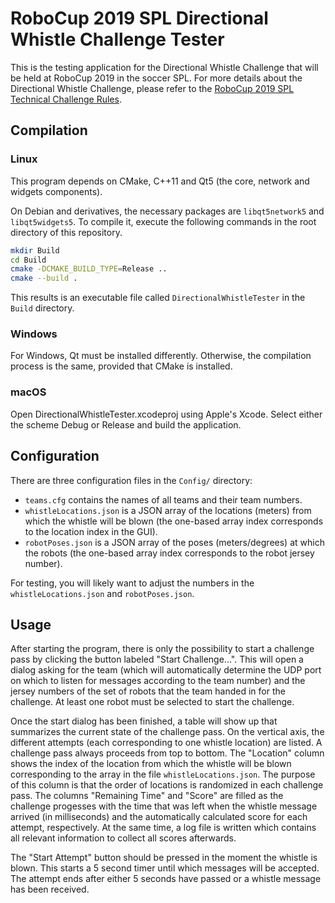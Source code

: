 # RoboCup 2019 SPL Directional Whistle Challenge Tester

This is the testing application for the Directional Whistle Challenge that will be held at RoboCup 2019 in the soccer SPL. For more details about the Directional Whistle Challenge, please refer to the [RoboCup 2019 SPL Technical Challenge Rules](https://spl.robocup.org/wp-content/uploads/downloads/Challenges2019.pdf).

## Compilation

### Linux

This program depends on CMake, C++11 and Qt5 (the core, network and widgets components).

On Debian and derivatives, the necessary packages are `libqt5network5` and `libqt5widgets5`. To compile it, execute the following commands in the root directory of this repository.

```bash
mkdir Build
cd Build
cmake -DCMAKE_BUILD_TYPE=Release ..
cmake --build .
```

This results is an executable file called `DirectionalWhistleTester` in the `Build` directory.

### Windows

For Windows, Qt must be installed differently. Otherwise, the compilation process is the same, provided that CMake is installed.

### macOS

Open DirectionalWhistleTester.xcodeproj using Apple's Xcode. Select either the scheme Debug or Release and build the application.

## Configuration

There are three configuration files in the `Config/` directory:
- `teams.cfg` contains the names of all teams and their team numbers.
- `whistleLocations.json` is a JSON array of the locations (meters) from which the whistle will be blown (the one-based array index corresponds to the location index in the GUI).
- `robotPoses.json` is a JSON array of the poses (meters/degrees) at which the robots (the one-based array index corresponds to the robot jersey number).

For testing, you will likely want to adjust the numbers in the `whistleLocations.json` and `robotPoses.json`.

## Usage

After starting the program, there is only the possibility to start a challenge pass by clicking the button labeled "Start Challenge...". This will open a dialog asking for the team (which will automatically determine the UDP port on which to listen for messages according to the team number) and the jersey numbers of the set of robots that the team handed in for the challenge. At least one robot must be selected to start the challenge.

Once the start dialog has been finished, a table will show up that summarizes the current state of the challenge pass. On the vertical axis, the different attempts (each corresponding to one whistle location) are listed. A challenge pass always proceeds from top to bottom. The "Location" column shows the index of the location from which the whistle will be blown corresponding to the array in the file `whistleLocations.json`. The purpose of this column is that the order of locations is randomized in each challenge pass. The columns "Remaining Time" and "Score" are filled as the challenge progesses with the time that was left when the whistle message arrived (in milliseconds) and the automatically calculated score for each attempt, respectively. At the same time, a log file is written which contains all relevant information to collect all scores afterwards.

The "Start Attempt" button should be pressed in the moment the whistle is blown. This starts a 5 second timer until which messages will be accepted. The attempt ends after either 5 seconds have passed or a whistle message has been received.
